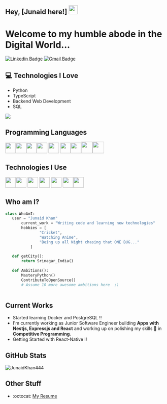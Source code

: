 ## Hey, [Junaid here!]  <img src="https://media.giphy.com/media/hvRJCLFzcasrR4ia7z/giphy.gif" width="28px" height="28px">

<h1>Welcome to my humble abode in the Digital World...</h1> 



[![Linkedin Badge](https://img.shields.io/badge/-JunaidKhan-blue?style=flat-square&logo=Linkedin&logoColor=white&link=https://www.linkedin.com/in/junaidkhan1749/)](https://www.linkedin.com/in/junaidkhan1749/) [![Gmail Badge](https://img.shields.io/badge/-mrjunaid444@gmail.com-c14438?style=flat-square&logo=Gmail&logoColor=white&link=mailto:mrjunaid444@gmail.com)](mailto:mrjunaid444@gmail.com) 




## :computer: Technologies I Love
* Python
* TypeScript
* Backend Web Development
* SQL



<img src = "https://github-readme-stats-git-masterrstaa-rickstaa.vercel.app/api/top-langs/?username=JunaidKhan444&layout=compact">
<!-- [![Top Langs](https://github-readme-stats.vercel.app/api/top-langs/?username=JunaidKhan444)](https://github.com/JunaidKhan444/github-readme-stats) -->

## Programming Languages
  <img src = 'https://github.com/MarikIshtar007/MarikIshtar007/blob/master/images/python2.png' height='33'/><img src = 'https://github.com/MarikIshtar007/MarikIshtar007/blob/master/images/html.svg' width='33'/><img src = 'https://github.com/MarikIshtar007/MarikIshtar007/blob/master/images/css.svg' width='33'/><img src = 'https://github.com/MarikIshtar007/MarikIshtar007/blob/master/images/js.svg' width='33'/> <img src = 'https://github.com/MarikIshtar007/MarikIshtar007/blob/master/images/bootstrap.svg' width='33'/> <img src = 'https://github.com/MarikIshtar007/MarikIshtar007/blob/master/images/sql.svg' width='33'/><img src = 'https://github.com/MarikIshtar007/MarikIshtar007/blob/master/images/react.svg' width='33'/><img src = 'https://github.com/MarikIshtar007/MarikIshtar007/blob/master/images/php.svg' width='36'/><img src = 'https://github.com/MarikIshtar007/MarikIshtar007/blob/master/images/nodejs.svg' width='36'/>
 
 ## Technologies I Use
 <img src="https://raw.githubusercontent.com/shinokada/shinokada/master/assets/vim.png" width='33'><img src = 'https://github.com/MarikIshtar007/MarikIshtar007/blob/master/images/pycharm.svg' width='33'/> <img src = 'https://github.com/MarikIshtar007/MarikIshtar007/blob/master/images/django.svg' width='33'/> <img src = 'https://github.com/MarikIshtar007/MarikIshtar007/blob/master/images/flask.png' width='33'/> <img src = 'https://github.com/MarikIshtar007/MarikIshtar007/blob/master/images/git.svg' width='33'/> <img src = 'https://github.com/MarikIshtar007/MarikIshtar007/blob/master/images/bootstrap.svg' width='33'/><img src="https://raw.githubusercontent.com/shinokada/shinokada/master/assets/visual-studio-code.png" width='33'>
 
 ## Who am I?
 ```python
 class WhoAmI:
 	user = "Junaid Khan"
		current_work = "Writing code and learning new technologies"
		hobbies = [
				"Cricket",
				"Watching Anime",
				"Being up all Night chasing that ONE BUG..."
			]
	
	def getCity():
		return Srinagar_India()
	
	def Ambitions():
		MasteryPython()
		ContributeToOpenSource()
		# Assume 10 more awesome ambitions here  ;)
	
 ```
 
## Current Works
 * Started learning Docker and PostgreSQL !!
 * I'm currently working as Junior Software Engineer building **Apps with Nestjs, Expressjs and React** and working up on polishing my skills 🌱 in **Competitive Programming**.
 * Getting Started with React-Native !!

## GitHub Stats
<p><img align="center" src="https://github-readme-streak-stats.herokuapp.com/?user=JunaidKhan444&" alt="JunaidKhan444" /></p>
 
## Other Stuff
  - :octocat: [My Resume](https://drive.google.com/file/d/1wADS8bVxjVMpZRoeJz5Enw0bWFvrH4jn/view?usp=sharing)
